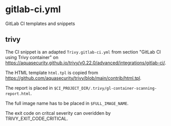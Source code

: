 # gitlab-ci.yml

GitLab CI templates and snippets

## trivy

The CI snippet is an adapted `Trivy.gitlab-ci.yml` from section "GitLab CI using Trivy container" on https://aquasecurity.github.io/trivy/v0.22.0/advanced/integrations/gitlab-ci/.

The HTML template `html.tpl` is copied from https://github.com/aquasecurity/trivy/blob/main/contrib/html.tpl.

The report is placed in `$CI_PROJECT_DIR/.trivy/gl-container-scanning-report.html`.

The full image name has to be placed in `$FULL_IMAGE_NAME`.

The exit code on critcal severity can overidden by TRIVY_EXIT_CODE_CRITICAL.
